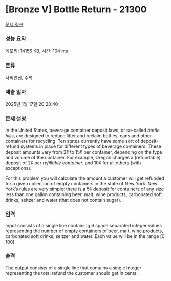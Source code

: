 # [Bronze V] Bottle Return - 21300 

[문제 링크](https://www.acmicpc.net/problem/21300) 

### 성능 요약

메모리: 14156 KB, 시간: 104 ms

### 분류

사칙연산, 수학

### 제출 일자

2025년 1월 17일 20:20:40

### 문제 설명

<p>In the United States, beverage container deposit laws, or so-called <em>bottle bills</em>, are designed to reduce litter and reclaim bottles, cans and other containers for recycling. Ten states currently have some sort of deposit-refund systems in place for different types of beverage containers. These deposit amounts vary from 2¢ to 15¢ per container, depending on the type and volume of the container. For example, Oregon charges a (refundable) deposit of 2¢ per <em>refillable container</em>, and 10¢ for all others (with exceptions).</p>

<p>For this problem you will calculate the amount a customer will get refunded for a given collection of empty containers in the state of New York. New York’s rules are very simple: there is a 5¢ deposit for containers of any size less than one gallon containing beer, malt, wine products, carbonated soft drinks, seltzer and water (that does not contain sugar).</p>

### 입력 

 <p>Input consists of a single line containing 6 space separated integer values representing the number of empty containers of beer, malt, wine products, carbonated soft drinks, seltzer and water. Each value will be in the range [0, 100].</p>

### 출력 

 <p>The output consists of a single line that contains a single integer representing the total refund the customer should get in cents.</p>

